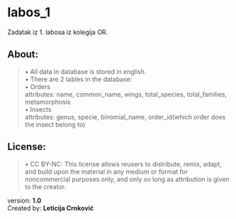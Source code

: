 # labos_1
Zadatak iz 1. labosa iz kolegija OR.

## About:<br />
>• All data in database is stored in english.<br />
• There are 2 tables in the database:<br />
  • Orders<br />
    attributes: name, common_name, wings, total_species, total_families, metamorphosis<br />
  • Insects<br />
    attributes: genus, specie, binomial_name, order_id(which order does the insect belong to)<br />

## License:<br />
>• CC BY-NC: This license allows reusers to distribute, remix, 
  adapt, and build upon the material in any medium or format for noncommercial purposes only, 
  and only so long as attribution is given to the creator. 


version: **1.0**<br />
Created by: **Leticija Crnković**<br />
